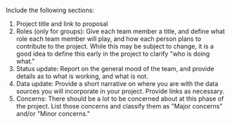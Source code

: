 Include the following sections:

1. Project title and link to proposal
2. Roles (only for groups): Give each team member a title, and define what role each team member will play, and how each person plans to contribute to the project. While this may be subject to change, it is a good idea to define this early in the project to clarify "who is doing what."
3. Status update: Report on the general mood of the team, and provide details as to what is working, and what is not.
4. Data update: Provide a short narrative on where you are with the data sources you will incorporate in your project. Provide links as necessary.
5. Concerns: There should be a lot to be concerned about at this phase of the project. List those concerns and classify them as "Major concerns" and/or "Minor concerns."
